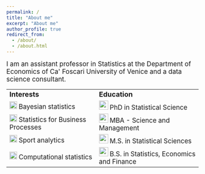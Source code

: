 ```yaml
---
permalink: /
title: "About me"
excerpt: "About me"
author_profile: true
redirect_from: 
  - /about/
  - /about.html
---
```

<font style="font-size:17px">
I am an assistant professor in Statistics at the Department of Economics of Ca' Foscari University of Venice and a data science consultant. 
</font>

<br>

<table border="0">
 <tr>
    <td><b style="font-size:18px">Interests</b></td>
    <td><b style="font-size:18px">Education</b></td>
 </tr>
   <tr>
 <td><img src="../images/index.png" width="20"> <font style="font-size:17px"> Bayesian statistics </font></td>
 <td><img src="../images/49944.png" width="24">  <font style="font-size:17px">  PhD in Statistical Science </font></td>
 </tr>
 <tr>
    <td><img src="../images/index.png" width="20">  <font style="font-size:17px">  Statistics for Business Processes </font></td>
    <td> <img src="../images/49944.png" width="24">  <font style="font-size:17px"> MBA - Science and Management </font></td>
 </tr>
 <tr>
    <td><img src="../images/index.png" width="20">  <font style="font-size:17px">  Sport analytics </font></td>
    <td><img src="../images/49944.png" width="24">  <font style="font-size:17px">  M.S. in Statistical Sciences</font></td>
 </tr>
 <tr>
    <td><img src="../images/index.png" width="20">  <font style="font-size:17px"> Computational statistics </font></td>
    <td><img src="../images/49944.png" width="24">  <font style="font-size:17px"> B.S. in Statistics, Economics and Finance</font></td>
 </tr>
</table>
